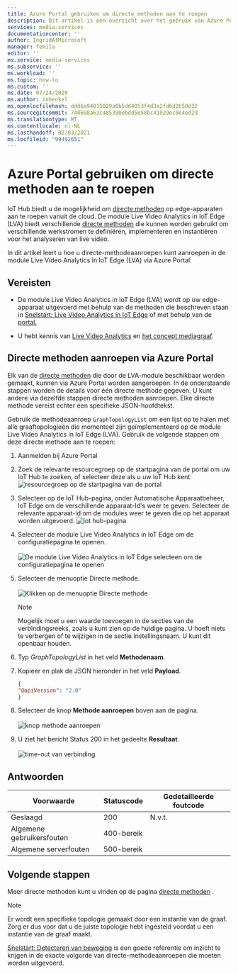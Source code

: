 ```yaml
---
title: Azure Portal gebruiken om directe methoden aan te roepen
description: Dit artikel is een overzicht over het gebruik van Azure Portal om direct methoden aan te roepen.
services: media-services
documentationcenter: ''
author: IngridAtMicrosoft
manager: femila
editor: ''
ms.service: media-services
ms.subservice: ''
ms.workload: ''
ms.topic: how-to
ms.custom: ''
ms.date: 07/24/2020
ms.author: inhenkel
ms.openlocfilehash: ddd6a94015829a0b5dd4053f4d3a2fd6d2650d32
ms.sourcegitcommit: 740698a63c485390ebdd5e58bc41929ec0e4ed2d
ms.translationtype: MT
ms.contentlocale: nl-NL
ms.lasthandoff: 02/03/2021
ms.locfileid: "99492651"
---
```

# <a name="how-to-use-azure-portal-to-invoke-direct-methods"></a>Azure Portal gebruiken om directe methoden aan te roepen

IoT Hub biedt u de mogelijkheid om [directe methoden](../../iot-hub/iot-hub-devguide-direct-methods.md#method-invocation-for-iot-edge-modules) op edge-apparaten aan te roepen vanuit de cloud. De module Live Video Analytics in IoT Edge (LVA) biedt verschillende [directe methoden](./direct-methods.md) die kunnen worden gebruikt om verschillende werkstromen te definiëren, implementeren en instantiëren voor het analyseren van live video.

In dit artikel leert u hoe u directe-methodeaanroepen kunt aanroepen in de module Live Video Analytics in IoT Edge (LVA) via Azure Portal.

## <a name="prerequisites"></a>Vereisten

* De module Live Video Analytics in IoT Edge (LVA) wordt op uw edge-apparaat uitgevoerd met behulp van de methoden die beschreven staan in [Snelstart: Live Video Analytics in IoT Edge](./get-started-detect-motion-emit-events-quickstart.md) of met behulp van de [portal.](./deploy-iot-edge-device.md)

* U hebt kennis van [Live Video Analytics](./overview.md) en [het concept mediagraaf](./media-graph-concept.md).

## <a name="invoking-direct-methods-via-azure-portal"></a>Directe methoden aanroepen via Azure Portal

Elk van de [directe methoden](./direct-methods.md) die door de LVA-module beschikbaar worden gemaakt, kunnen via Azure Portal worden aangeroepen. In de onderstaande stappen worden de details voor één directe methode gegeven. U kunt andere via dezelfde stappen directe methoden aanroepen. Elke directe methode vereist echter een specifieke JSON-hoofdtekst.

Gebruik de methodeaanroep `GraphTopologyList` om een lijst op te halen met alle graaftopologieën die momenteel zijn geïmplementeerd op de module Live Video Analytics in IoT Edge (LVA). Gebruik de volgende stappen om deze directe methode aan te roepen:

1. Aanmelden bij Azure Portal
1. Zoek de relevante resourcegroep op de startpagina van de portal om uw IoT Hub te zoeken, of selecteer deze als u uw IoT Hub kent.
    ![resourcegroep op de startpagina van de portal](media/use-azure-portal-to-invoke-directs-methods/portal-rg-home.png)
1. Selecteer op de IoT Hub-pagina, onder Automatische Apparaatbeheer, IoT Edge om de verschillende apparaat-Id's weer te geven. Selecteer de relevante apparaat-id om de modules weer te geven die op het apparaat worden uitgevoerd.
    ![iot hub-pagina](media/use-azure-portal-to-invoke-directs-methods/iot-hub-page.png)
1. Selecteer de module Live Video Analytics in IoT Edge om de configuratiepagina te openen.<br><br>
    ![De module Live Video Analytics in IoT Edge selecteen om de configuratiepagina te openen](media/use-azure-portal-to-invoke-directs-methods/modules.png)
1. Selecteer de menuoptie Directe methode. <br><br>
    ![Klikken op de menuoptie Directe methode](media/use-azure-portal-to-invoke-directs-methods/module-details.png)
    > [!NOTE]
    > Mogelijk moet u een waarde toevoegen in de secties van de verbindingsreeks, zoals u kunt zien op de huidige pagina. U hoeft niets te verbergen of te wijzigen in de sectie Instellingsnaam. U kunt dit openbaar houden.

1. Typ *GraphTopologyList* in het veld **Methodenaam**.
1. Kopieer en plak de JSON hieronder in het veld **Payload**.
    ```json
    {
    "@apiVersion": "2.0"
    }
    ```
1. Selecteer de knop **Methode aanroepen** boven aan de pagina.<br><br>
    ![knop methode aanroepen](media/use-azure-portal-to-invoke-directs-methods/direct-method.png)
1. U ziet het bericht Status 200 in het gedeelte **Resultaat**.<br><br>
    ![time-out van verbinding](media/use-azure-portal-to-invoke-directs-methods/connection-timeout.png)

## <a name="responses"></a>Antwoorden

| Voorwaarde             | Statuscode | Gedetailleerde foutcode |
|-----------------------|-------------|---------------------|
| Geslaagd               | 200         | N.v.t.                 |
| Algemene gebruikersfouten   | 400-bereik   |                     |
| Algemene serverfouten | 500-bereik   |                     |

## <a name="next-steps"></a>Volgende stappen

Meer directe methoden kunt u vinden op de pagina [directe methoden](./direct-methods.md) .

> [!NOTE]
> Er wordt een specifieke topologie gemaakt door een instantie van de graaf. Zorg er dus voor dat u de juiste topologie hebt ingesteld voordat u een instantie van de graaf maakt.

[Snelstart: Detecteren van beweging](./get-started-detect-motion-emit-events-quickstart.md) is een goede referentie om inzicht te krijgen in de exacte volgorde van directe-methodeaanroepen die moeten worden uitgevoerd.

